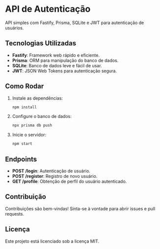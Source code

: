 # API de Autenticação
API simples com Fastify, Prisma, SQLite e JWT para autenticação de usuários.

## Tecnologias Utilizadas
- **Fastify**: Framework web rápido e eficiente.
- **Prisma**: ORM para manipulação do banco de dados.
- **SQLite**: Banco de dados leve e fácil de usar.
- **JWT**: JSON Web Tokens para autenticação segura.

## Como Rodar
1. Instale as dependências:
    ```sh
    npm install
    ```
2. Configure o banco de dados:
    ```sh
    npx prisma db push
    ```
3. Inicie o servidor:
    ```sh
    npm start
    ```

## Endpoints
- **POST /login**: Autenticação de usuário.
- **POST /register**: Registro de novo usuário.
- **GET /profile**: Obtenção de perfil do usuário autenticado.

## Contribuição
Contribuições são bem-vindas! Sinta-se à vontade para abrir issues e pull requests.

## Licença
Este projeto está licenciado sob a licença MIT.

